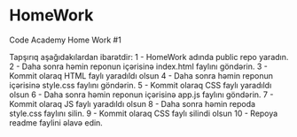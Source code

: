 # HomeWork
Code Academy Home Work #1

Tapşırıq aşağıdakılardan ibarətdir:
1 - HomeWork adında public repo yaradın.
2 - Daha sonra həmin reponun içərisinə index.html faylını göndərin.
3 - Kommit olaraq HTML faylı yaradıldı olsun 
4 - Daha sonra həmin reponun içərisinə style.css faylını göndərin.
5 - Kommit olaraq CSS faylı yaradıldı olsun 
6 - Daha sonra həmin reponun içərisinə app.js faylını göndərin.
7 - Kommit olaraq JS faylı yaradıldı olsun 
8 - Daha sonra həmin repoda style.css faylını silin.
9 - Kommit olaraq CSS faylı silindi olsun 
10 - Repoya readme faylini əlavə edin.
